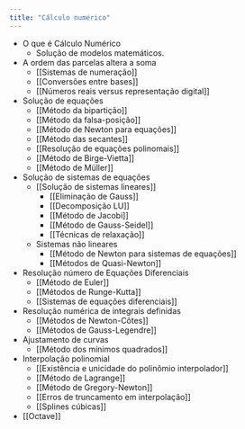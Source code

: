 ```yaml
---
title: "Cálculo numérico"
---
```


- O que é Cálculo Numérico
	- Solução de modelos matemáticos. 
- A ordem das parcelas altera a soma
	- [[Sistemas de numeração]]
	- [[Conversões entre bases]]
	- [[Números reais versus representação digital]]
- Solução de equações
	- [[Método da bipartição]]
	- [[Método da falsa-posição]]
	- [[Método de Newton para equações]]
	- [[Método das secantes]]
	- [[Resolução de equações polinomais]]
	- [[Método de Birge-Vietta]]
	- [[Método de Müller]]
- Solução de sistemas de equações
	- [[Solução de sistemas lineares]]
		- [[Eliminação de Gauss]]
		- [[Decomposição LU]]
		- [[Método de Jacobi]]
		- [[Método de Gauss-Seidel]]
		- [[Técnicas de relaxação]]
	- Sistemas não lineares
		- [[Método de Newton para sistemas de equações]]
		- [[Métodos de Quasi-Newton]]
- Resolução número de Equações Diferenciais
	- [[Método de Euler]]
	- [[Métodos de Runge-Kutta]]
	- [[Sistemas de equações diferenciais]]
- Resolução numérica de integrais definidas
	- [[Métodos de Newton-Côtes]]
	- [[Métodos de Gauss-Legendre]]
- Ajustamento de curvas
	- [[Método dos mínimos quadrados]]
- Interpolação polinomial
	- [[Existência e unicidade do polinômio interpolador]]
	- [[Método de Lagrange]]
	- [[Método de Gregory-Newton]]
	- [[Erros de truncamento em interpolação]]
	- [[Splines cúbicas]]
- [[Octave]]
